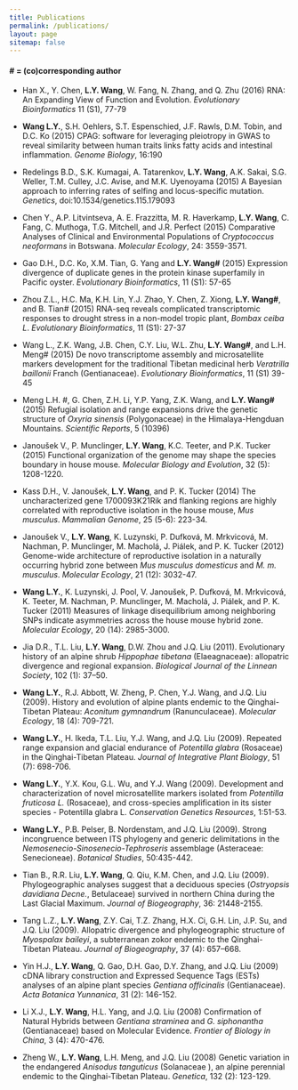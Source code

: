 ```yaml
---
title: Publications
permalink: /publications/
layout: page
sitemap: false 
---
```



#### # = (co)corresponding author

*  Han X., Y. Chen, **L.Y. Wang**, W. Fang, N. Zhang, and Q. Zhu (2016) RNA: An Expanding View of Function and Evolution. *Evolutionary Bioinformatics* 11 (S1), 77-79

*  **Wang L.Y.**, S.H. Oehlers, S.T. Espenschied, J.F. Rawls, D.M. Tobin, and D.C. Ko (2015) CPAG: software for leveraging pleiotropy in GWAS to reveal similarity between human traits links fatty acids and intestinal inflammation. *Genome Biology*, 16:190

*  Redelings B.D., S.K. Kumagai, A. Tatarenkov, **L.Y. Wang**, A.K. Sakai, S.G. Weller, T.M. Culley, J.C. Avise, and M.K. Uyenoyama (2015) A Bayesian approach to inferring rates of selfing and locus-specific mutation. *Genetics*, doi:10.1534/genetics.115.179093

*  Chen Y., A.P. Litvintseva, A. E. Frazzitta, M. R. Haverkamp, **L.Y. Wang**, C. Fang, C. Muthoga, T.G. Mitchell, and J.R. Perfect (2015) Comparative Analyses of Clinical and Environmental Populations of *Cryptococcus neoformans* in Botswana. *Molecular Ecology*, 24: 3559-3571.

*  Gao D.H., D.C. Ko, X.M. Tian, G. Yang and **L.Y. Wang#** (2015) Expression divergence of duplicate genes in the protein kinase superfamily in Pacific oyster. *Evolutionary Bioinformatics*, 11 (S1): 57-65

*  Zhou Z.L., H.C. Ma, K.H. Lin, Y.J. Zhao, Y. Chen, Z. Xiong, **L.Y. Wang#**, and B. Tian# (2015) RNA-seq reveals complicated transcriptomic responses to drought stress in a non-model tropic plant, *Bombax ceiba L*.  *Evolutionary Bioinformatics*, 11 (S1): 27-37

*  Wang L., Z.K. Wang, J.B. Chen, C.Y. Liu, W.L. Zhu, **L.Y. Wang#**, and L.H. Meng# (2015) De novo transcriptome assembly and microsatellite markers development for the traditional Tibetan medicinal herb *Veratrilla baillonii* Franch (Gentianaceae). *Evolutionary Bioinformatics*, 11 (S1) 39-45

*  Meng L.H. #, G. Chen, Z.H. Li, Y.P. Yang, Z.K. Wang, and **L.Y. Wang#** (2015) Refugial isolation and range expansions drive the genetic structure of *Oxyria sinensis* (Polygonaceae) in the Himalaya-Hengduan Mountains. *Scientific Reports*, 5 (10396)

*  Janoušek V., P. Munclinger, **L.Y. Wang**, K.C. Teeter, and P.K. Tucker (2015) Functional organization of the genome may shape the species boundary in house mouse. *Molecular Biology and Evolution*, 32 (5): 1208-1220.

*  Kass D.H., V. Janoušek, **L.Y. Wang**, and P. K. Tucker (2014) The uncharacterized gene 1700093K21Rik and flanking regions are highly correlated with reproductive isolation in the house mouse, *Mus musculus*. *Mammalian Genome*, 25 (5-6): 223-34.

*  Janoušek V., **L.Y. Wang**, K. Luzynski, P. Dufková, M. Mrkvicová, M. Nachman, P. Munclinger, M. Macholá, J. Piálek, and P. K. Tucker (2012) Genome-wide architecture of reproductive isolation in a naturally occurring hybrid zone between *Mus musculus domesticus* and *M. m. musculus*. *Molecular Ecology*, 21 (12): 3032-47.

*  **Wang L.Y.**, K. Luzynski, J. Pool, V. Janoušek, P. Dufková, M. Mrkvicová, K. Teeter, M. Nachman, P. Munclinger, M. Macholá, J. Piálek, and P. K. Tucker (2011) Measures of linkage disequilibrium among neighboring SNPs indicate asymmetries across the house mouse hybrid zone. *Molecular Ecology*, 20 (14): 2985-3000.

*  Jia D.R., T.L. Liu, **L.Y. Wang**, D.W. Zhou and J.Q. Liu (2011). Evolutionary history of an alpine shrub *Hippophae tibetana* (Elaeagnaceae): allopatric divergence and regional expansion. *Biological Journal of the Linnean Society*, 102 (1): 37–50.

*  **Wang L.Y.**, R.J. Abbott, W. Zheng, P. Chen, Y.J. Wang, and J.Q. Liu (2009). History and evolution of alpine plants endemic to the Qinghai-Tibetan Plateau: *Aconitum gymnandrum* (Ranunculaceae). *Molecular Ecology*, 18 (4): 709-721.

*  **Wang L.Y.**, H. Ikeda, T.L. Liu, Y.J. Wang, and J.Q. Liu (2009). Repeated range expansion and glacial endurance of *Potentilla glabra* (Rosaceae) in the Qinghai-Tibetan Plateau. *Journal of Integrative Plant Biology*, 51 (7): 698-706.

*  **Wang L.Y.**, Y.X. Kou, G.L. Wu, and Y.J. Wang (2009). Development and characterization of novel microsatellite markers isolated from *Potentilla fruticosa L.* (Rosaceae), and cross-species amplification in its sister species - Potentilla glabra L. *Conservation Genetics Resources*, 1:51-53.

*  **Wang L.Y.**, P.B. Pelser, B. Nordenstam, and J.Q. Liu (2009). Strong incongruence between ITS phylogeny and generic delimitations in the *Nemosenecio-Sinosenecio-Tephroseris* assemblage (Asteraceae: Senecioneae). *Botanical Studies*, 50:435-442.

*  Tian B., R.R. Liu, **L.Y. Wang**, Q. Qiu, K.M. Chen, and J.Q. Liu (2009). Phylogeographic analyses suggest that a deciduous species (*Ostryopsis davidiana Decne.*, Betulaceae) survived in northern China during the Last Glacial Maximum. *Journal of Biogeography*, 36: 21448-2155.

*  Tang L.Z., **L.Y. Wang**, Z.Y. Cai, T.Z. Zhang, H.X. Ci, G.H. Lin, J.P. Su, and J.Q. Liu (2009). Allopatric divergence and phylogeographic structure of *Myospalax baileyi*, a subterranean zokor endemic to the Qinghai-Tibetan Plateau. *Journal of Biogeography*, 37 (4): 657–668.

*  Yin H.J., **L.Y. Wang**, Q. Gao, D.H. Gao, D.Y. Zhang, and J.Q. Liu (2009) cDNA library construction and Expressed Sequence Tags (ESTs) analyses of an alpine plant species *Gentiana officinalis* (Gentianaceae). *Acta Botanica Yunnanica*, 31 (2): 146-152.


*  Li X.J., **L.Y. Wang**, H.L. Yang, and J.Q. Liu (2008) Confirmation of Natural Hybrids between *Gentiana straminea* and *G. siphonantha* (Gentianaceae) based on Molecular Evidence. *Frontier of Biology in China*, 3 (4): 470-476.

*  Zheng W., **L.Y. Wang**, L.H. Meng, and J.Q. Liu (2008) Genetic variation in the endangered *Anisodus tanguticus* (Solanaceae ), an alpine perennial endemic to the Qinghai-Tibetan Plateau. *Genetica*, 132 (2): 123-129.
